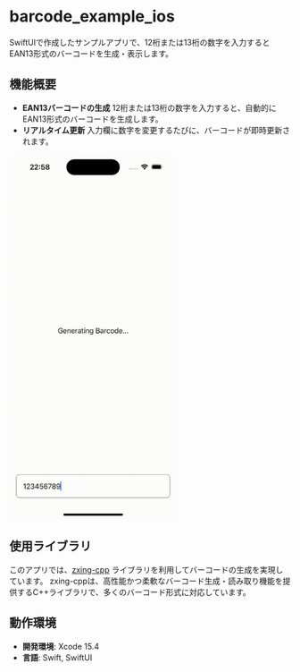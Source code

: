 # barcode_example_ios

SwiftUIで作成したサンプルアプリで、12桁または13桁の数字を入力するとEAN13形式のバーコードを生成・表示します。

## 機能概要

- **EAN13バーコードの生成**
  12桁または13桁の数字を入力すると、自動的にEAN13形式のバーコードを生成します。
- **リアルタイム更新**
  入力欄に数字を変更するたびに、バーコードが即時更新されます。

<img src="fig/demo.gif" alt="Screenshot" width="300"/>

## 使用ライブラリ

このアプリでは、[zxing-cpp](https://github.com/zxing-cpp/zxing-cpp) ライブラリを利用してバーコードの生成を実現しています。
zxing-cppは、高性能かつ柔軟なバーコード生成・読み取り機能を提供するC++ライブラリで、多くのバーコード形式に対応しています。

## 動作環境

- **開発環境**: Xcode 15.4
- **言語**: Swift, SwiftUI

